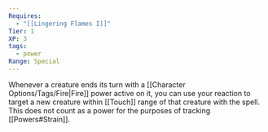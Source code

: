 ```yaml
---
Requires:
  - "[[Lingering Flames I]]"
Tier: 1
XP: 3
tags:
  - power
Range: Special
---
```

Whenever a creature ends its turn with a [[Character Options/Tags/Fire|Fire]] power active on it, you can use your reaction to target a new creature within [[Touch]] range of that creature with the spell.  This does not count as a power for the purposes of tracking [[Powers#Strain]].